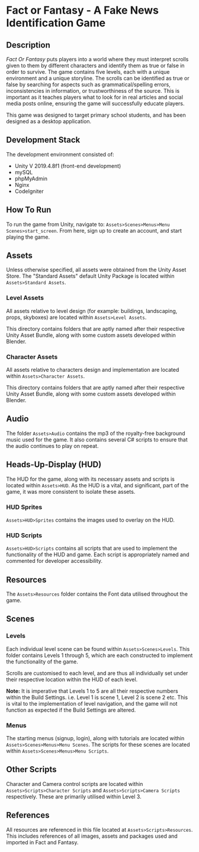 # Fact or Fantasy - A Fake News Identification Game

## Description
*Fact Or Fantasy* puts players into a world where they must interpret scrolls given to them by different characters and identify them as true or false in order to survive. The game contains five levels, each with a unique environment and a unique storyline. The scrolls can be identified as true or false by searching for aspects such as grammatical/spelling errors, inconsistencies in information, or trustworthiness of the source. This is important as it teaches players what to look for in real articles and social media posts online, ensuring the game will successfully educate players.

This game was designed to target primary school students, and has been designed as a desktop application.

## Development Stack
The development environment consisted of:
- Unity V 2019.4.8f1 (front-end development)
- mySQL
- phpMyAdmin
- Nginx
- CodeIgniter

## How To Run
To run the game from Unity, navigate to: `Assets>Scenes>Menus>Menu Scenes>start_screen`. From here, sign up to create an account, and start playing the game.

## Assets
Unless otherwise specified, all assets were obtained from the Unity Asset Store. The "Standard Assets" default Unity Package is located within `Assets>Standard Assets`.

### Level Assets
All assets relative to level design (for example: buildings, landscaping, props, skyboxes) are located within `Assets>Level Assets`. 

This directory contains folders that are aptly named after their respective Unity Asset Bundle, along with some custom assets developed within Blender.

### Character Assets
All assets relative to characters design and implementation are located within `Assets>Character Assets`. 

This directory contains folders that are aptly named after their respective Unity Asset Bundle, along with some custom assets developed within Blender.

## Audio
The folder `Assets>Audio` contains the mp3 of the royalty-free background music used for the game. It also contains several C# scripts to ensure that the audio continues to play on repeat. 

## Heads-Up-Display (HUD)
The HUD for the game, along with its necessary assets and scripts is located within `Assets>HUD`. As the HUD is a vital, and significant, part of the game, it was more consistent to isolate these assets. 

### HUD Sprites
`Assets>HUD>Sprites` contains the images used to overlay on the HUD.

### HUD Scripts
`Assets>HUD>Scripts` contains all scripts that are used to implement the functionality of the HUD and game. Each script is appropriately named and commented for developer accessibility.

## Resources
The `Assets>Resources` folder contains the Font data utilised throughout the game.

## Scenes
### Levels
Each individual level scene can be found within `Assets>Scenes>Levels`. This folder contains Levels 1 through 5, which are each constructed to implement the functionality of the game.

Scrolls are customised to each level, and are thus all individually set under their respective location within the HUD of each level.

**Note:** It is imperative that Levels 1 to 5 are all their respective numbers within the Build Settings. i.e. Level 1 is scene 1, Level 2 is scene 2 etc. This is vital to the implementation of level navigation, and the game will not function as expected if the Build Settings are altered.

### Menus
The starting menus (signup, login), along with tutorials are located within `Assets>Scenes>Menus>Menu Scenes`. The scripts for these scenes are located within `Assets>Scenes>Menus>Menu Scripts`.

## Other Scripts
Character and Camera control scripts are located within `Assets>Scripts>Character Scripts` and `Assets>Scripts>Camera Scripts` respectively. These are primarily utilised within Level 3.

## References
All resources are referenced in this file located at `Assets>Scripts>Resources`. This includes references of all images, assets and packages used and imported in Fact and Fantasy.
